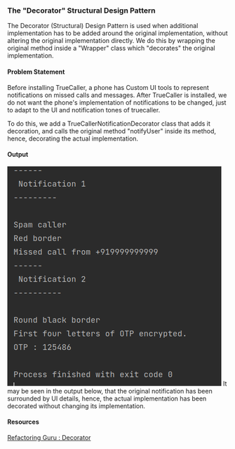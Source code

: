 ### The "Decorator" Structural Design Pattern

The Decorator (Structural) Design Pattern is used when additional implementation has to be added around the original implementation, without altering the original implementation directly. We do this by wrapping the original method inside a "Wrapper" class which "decorates" the original implementation.

#### Problem Statement

Before installing TrueCaller, a phone has Custom UI tools to represent notifications on missed calls and messages. After TrueCaller is installed, we do not want the phone's implementation of notifications to be changed, just to adapt to the UI and notification tones of truecaller.

To do this, we add a TrueCallerNotificationDecorator class that adds it decoration, and calls the original method "notifyUser" inside its method, hence, decorating the actual implementation.

#### Output
![](out.png)
It may be seen in the output below, that the original notification has been surrounded by UI details, hence, the actual implementation has been decorated without changing its implementation.

#### Resources
[Refactoring Guru : Decorator](https://refactoring.guru/design-patterns/decorator)